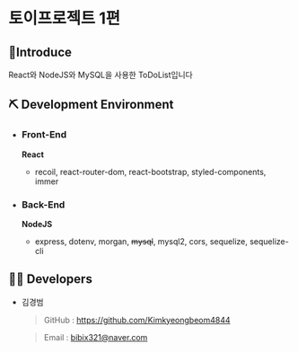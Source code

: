 # 토이프로젝트 1편

## 🔎Introduce

React와 NodeJS와 MySQL을 사용한 ToDoList입니다

## ⛏ Development Environment

- ### Front-End

  <b>React</b>

  - recoil, react-router-dom, react-bootstrap, styled-components, immer

- ### Back-End
  <b>NodeJS</b>
  - express, dotenv, morgan, ~~mysql~~, mysql2, cors, sequelize, sequelize-cli

## 👨‍💻 Developers

- 김경범

  > GitHub : https://github.com/Kimkyeongbeom4844

  > Email : bibix321@naver.com
